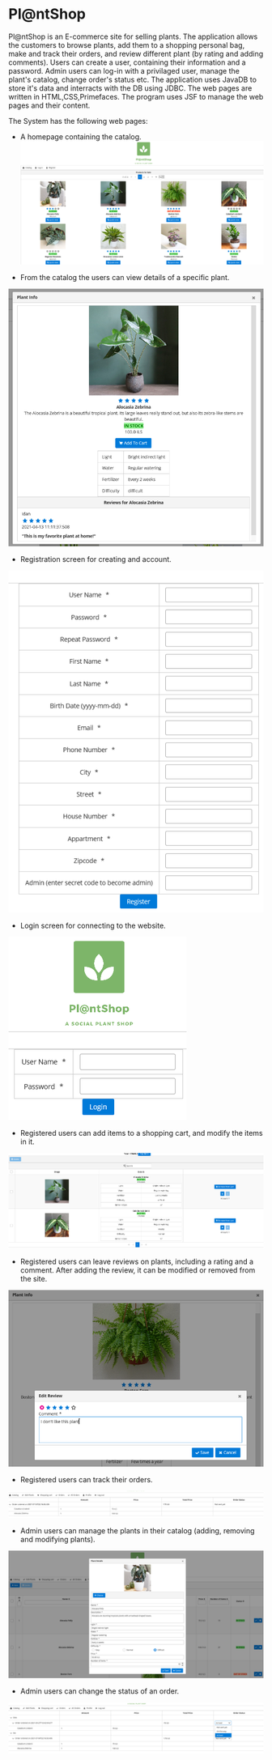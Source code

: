 # Pl@ntShop

Pl@ntShop is an E-commerce site for selling plants.
The application allows the customers to browse plants, add them to a shopping personal bag, make and track their orders, and review different plant (by rating and adding comments).
Users can create a user, containing their information and a password.
Admin users can log-in with a privilaged user, manage the plant's catalog, change order's status etc.
The application uses JavaDB to store it's data and interracts with the DB using JDBC. The web pages are written in HTML,CSS,Primefaces. The program uses JSF to manage the web pages and their content. 

The System has the following web pages:
- A homepage containing the catalog.
![alt text](https://github.com/belea7/PlantShop/blob/main/Screenshots/Homepage.PNG?raw=true)

- From the catalog the users can view details of a specific plant.

![alt text](https://github.com/belea7/PlantShop/blob/main/Screenshots/Plant%20details.PNG?raw=true)

- Registration screen for creating and account.

![alt text](https://github.com/belea7/PlantShop/blob/main/Screenshots/Registration.PNG?raw=true)

- Login screen for connecting to the website.

![alt text](https://github.com/belea7/PlantShop/blob/main/Screenshots/LoginPNG.PNG?raw=true)

- Registered users can add items to a shopping cart, and modify the items in it.

![alt text](https://github.com/belea7/PlantShop/blob/main/Screenshots/Shopping%20cart.PNG?raw=true)

- Registered users can leave reviews on plants, including a rating and a comment. After adding the review, it can be modified or removed from the site.

![alt text](https://github.com/belea7/PlantShop/blob/main/Screenshots/Reviews.PNG?raw=true)

- Registered users can track their orders.

![alt text](https://github.com/belea7/PlantShop/blob/main/Screenshots/Track%20OrdersPNG.PNG?raw=true)

- Admin users can manage the plants in their catalog (adding, removing and modifying plants).

![alt text](https://github.com/belea7/PlantShop/blob/main/Screenshots/Modify%20plant.PNG?raw=true)

- Admin users can change the status of an order.

![alt text](https://github.com/belea7/PlantShop/blob/main/Screenshots/Modify%20Orders.PNG?raw=true)

